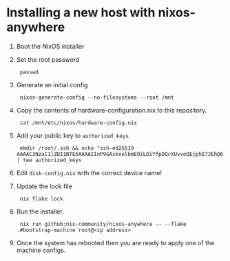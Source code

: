 # Installing a new host with nixos-anywhere

1. Boot the NixOS installer
2. Set the root password

        passwd
      
3. Generate an initial config

        nixos-generate-config --no-filesystems --root /mnt

4. Copy the contents of hardware-configuration.nix to this repository.

        cat /mnt/etc/nixos/hardware-config.nix

5. Add your public key to `authorized_keys`.

        mkdir /root/.ssh && echo "ssh-ed25519 AAAAC3NzaC1lZDI1NTE5AAAAIInP9GAskxelbmEOiLDiYfpDQcXUvvoQEjphI7JEhQ6J" | tee authorized_keys

6. Edit `disk-config.nix` with the correct device name!

7. Update the lock file

        nix flake lock

8. Run the installer.

        nix run github:nix-community/nixos-anywhere -- --flake .#bootstrap-machine root@<ip address>

9. Once the system has rebooted then you are ready to apply one of the machine configs.
